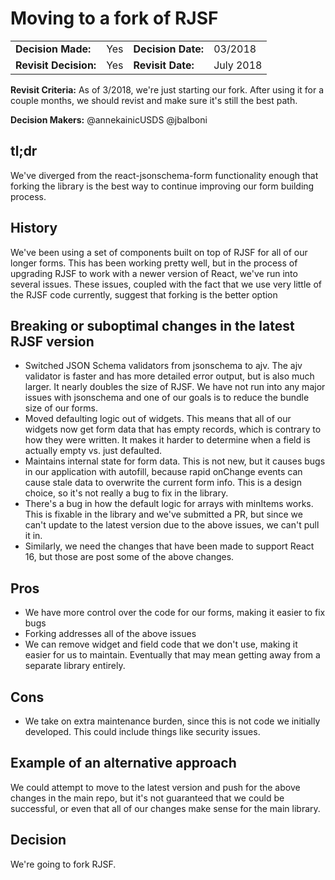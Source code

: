 # Moving to a fork of RJSF

|  |  |  |  |
| :--- | :--- | :--- | :--- |
| **Decision Made:** | Yes | **Decision Date:** | 03/2018 |
| **Revisit Decision:** | Yes | **Revisit Date:** | July 2018 |

**Revisit Criteria:** As of 3/2018, we're just starting our fork. After using it for a couple months, we should revist and make sure it's still the best path.

**Decision Makers:** @annekainicUSDS @jbalboni

## tl;dr

We've diverged from the react-jsonschema-form functionality enough that forking the library is the best way to continue improving our form building process.

## History

We've been using a set of components built on top of RJSF for all of our longer forms. This has been working pretty well, but in the process of upgrading RJSF to work with a newer version of React, we've run into several issues. These issues, coupled with the fact that we use very little of the RJSF code currently, suggest that forking is the better option

## Breaking or suboptimal changes in the latest RJSF version

* Switched JSON Schema validators from jsonschema to ajv. The ajv validator is faster and has more detailed error output, but is also much larger. It nearly doubles the size of RJSF. We have not run into any major issues with jsonschema and one of our goals is to reduce the bundle size of our forms.
* Moved defaulting logic out of widgets. This means that all of our widgets now get form data that has empty records, which is contrary to how they were written. It makes it harder to determine when a field is actually empty vs. just defaulted.
* Maintains internal state for form data. This is not new, but it causes bugs in our application with autofill, because rapid onChange events can cause stale data to overwrite the current form info. This is a design choice, so it's not really a bug to fix in the library.
* There's a bug in how the default logic for arrays with minItems works. This is fixable in the library and we've submitted a PR, but since we can't update to the latest version due to the above issues, we can't pull it in.
* Similarly, we need the changes that have been made to support React 16, but those are post some of the above changes.

## Pros

* We have more control over the code for our forms, making it easier to fix bugs
* Forking addresses all of the above issues
* We can remove widget and field code that we don't use, making it easier for us to maintain. Eventually that may mean getting away from a separate library entirely.

## Cons

* We take on extra maintenance burden, since this is not code we initially developed. This could include things like security issues.

## Example of an alternative approach

We could attempt to move to the latest version and push for the above changes in the main repo, but it's not guaranteed that we could be successful, or even that all of our changes make sense for the main library.

## Decision

We're going to fork RJSF.

